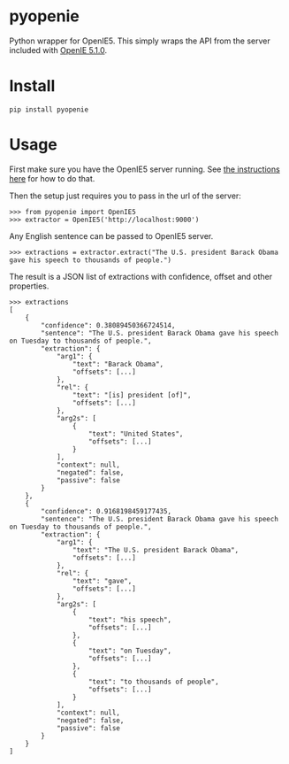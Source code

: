# pyopenie
Python wrapper for OpenIE5.  This simply wraps the API from the server included with [OpenIE 5.1.0](https://github.com/dair-iitd/OpenIE-standalone).

# Install
```
pip install pyopenie
```

# Usage
First make sure you have the OpenIE5 server running.  See [the instructions here](https://github.com/dair-iitd/OpenIE-standalone#running-as-http-server) for how to do that.

Then the setup just requires you to pass in the url of the server:
```
>>> from pyopenie import OpenIE5
>>> extractor = OpenIE5('http://localhost:9000')
```
Any English sentence can be passed to OpenIE5 server.
```
>>> extractions = extractor.extract("The U.S. president Barack Obama gave his speech to thousands of people.")
```
The result is a JSON list of extractions with confidence, offset and other properties.
```
>>> extractions
[
    {
        "confidence": 0.38089450366724514,
        "sentence": "The U.S. president Barack Obama gave his speech on Tuesday to thousands of people.",
        "extraction": {
            "arg1": {
                "text": "Barack Obama",
                "offsets": [...]
            },
            "rel": {
                "text": "[is] president [of]",
                "offsets": [...]
            },
            "arg2s": [
                {
                    "text": "United States",
                    "offsets": [...]
                }
            ],
            "context": null,
            "negated": false,
            "passive": false
        }
    },
    {
        "confidence": 0.9168198459177435,
        "sentence": "The U.S. president Barack Obama gave his speech on Tuesday to thousands of people.",
        "extraction": {
            "arg1": {
                "text": "The U.S. president Barack Obama",
                "offsets": [...]
            },
            "rel": {
                "text": "gave",
                "offsets": [...]
            },
            "arg2s": [
                {
                    "text": "his speech",
                    "offsets": [...]
                },
                {
                    "text": "on Tuesday",
                    "offsets": [...]
                },
                {
                    "text": "to thousands of people",
                    "offsets": [...]
                }
            ],
            "context": null,
            "negated": false,
            "passive": false
        }
    }
]
```
